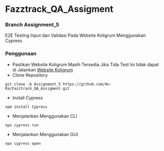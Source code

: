 # Fazztrack_QA_Assigment
### Branch Assignment_5
E2E Testing Input dan Validasi Pada Website Koligrum Menggunakan Cypress

### Penggunaan
* Pastikan Website Koligrum Masih Tersedia
Jika Tida Test Ini tidak dapat di Jalankan
[Website Koligrum](http://bcb7-13-67-75-93.ngrok.io)
* Clone Repository
```
git clone -b Assignment_5 https://github.com/An-Ra/Fazztrack_QA_Assigment.git
```
* Install Cypress
```
npm install Cypress
```
* Menjalankan Menggunakan CLI
```
npx cypress run
```
* Menjalankan Menggunakan GUI
```
npx cypress open
```
